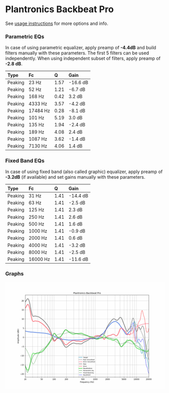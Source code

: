# Plantronics Backbeat Pro
See [usage instructions](https://github.com/jaakkopasanen/AutoEq#usage) for more options and info.

### Parametric EQs
In case of using parametric equalizer, apply preamp of **-4.4dB** and build filters manually
with these parameters. The first 5 filters can be used independently.
When using independent subset of filters, apply preamp of **-2.8 dB**.

| Type    | Fc       |    Q | Gain     |
|:--------|:---------|:-----|:---------|
| Peaking | 23 Hz    | 1.57 | -16.6 dB |
| Peaking | 52 Hz    | 1.21 | -6.7 dB  |
| Peaking | 168 Hz   | 0.42 | 3.2 dB   |
| Peaking | 4333 Hz  | 3.57 | -4.2 dB  |
| Peaking | 17484 Hz | 0.28 | -8.1 dB  |
| Peaking | 101 Hz   | 5.19 | 3.0 dB   |
| Peaking | 135 Hz   | 1.94 | -2.4 dB  |
| Peaking | 189 Hz   | 4.08 | 2.4 dB   |
| Peaking | 1087 Hz  | 3.62 | -1.4 dB  |
| Peaking | 7130 Hz  | 4.06 | 1.4 dB   |

### Fixed Band EQs
In case of using fixed band (also called graphic) equalizer, apply preamp of **-3.2dB**
(if available) and set gains manually with these parameters.

| Type    | Fc       |    Q | Gain     |
|:--------|:---------|:-----|:---------|
| Peaking | 31 Hz    | 1.41 | -14.4 dB |
| Peaking | 63 Hz    | 1.41 | -2.5 dB  |
| Peaking | 125 Hz   | 1.41 | 2.3 dB   |
| Peaking | 250 Hz   | 1.41 | 2.6 dB   |
| Peaking | 500 Hz   | 1.41 | 1.6 dB   |
| Peaking | 1000 Hz  | 1.41 | -0.9 dB  |
| Peaking | 2000 Hz  | 1.41 | 0.6 dB   |
| Peaking | 4000 Hz  | 1.41 | -3.2 dB  |
| Peaking | 8000 Hz  | 1.41 | -2.5 dB  |
| Peaking | 16000 Hz | 1.41 | -11.6 dB |

### Graphs
![](./Plantronics%20Backbeat%20Pro.png)